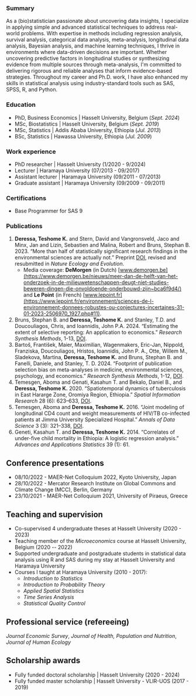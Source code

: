 ### Summary
As a (bio)statistician passionate about uncovering data insights, I specialize in applying simple and advanced statistical techniques to address real-world problems. With expertise in methods including regression analysis, survival analysis, categorical data analysis, meta-analysis, longitudinal data analysis, Bayesian analysis, and machine learning techniques, I thrive in environments where data-driven decisions are important. Whether uncovering predictive factors in longitudinal studies or synthesizing evidence from multiple sources through meta-analysis, I'm committed to delivering rigorous and reliable analyses that inform evidence-based strategies. Throughout my career and Ph.D. work, I have also enhanced my skills in statistical analysis using industry-standard tools such as SAS, SPSS, R, and Python.
### Education
- PhD, Business Economics | Hasselt University, Belgium (_Sept. 2024_)
- MSc, Biostatistics | Hasselt University, Belgium (_Sept. 2019_)
- MSc, Statistics | Addis Ababa University, Ethiopia (_Jul. 2013_)
- BSc, Statistics | Hawassa University, Ethiopia (_Jul. 2009_)

### Work experience
- PhD researcher | Hasselt University (1/2020 - 9/2024)
- Lecturer | Haramaya University (07/2013 - 09/2017)
- Assistant lecturer | Haramaya University (09/2011 - 07/2013)
- Graduate assistant | Haramaya University (09/2009 - 09/2011)

### Certifications
- Base Programmer for SAS 9

### Publications
1.  **Deressa, Teshome K.** and Stern, David and Vangronsveld, Jaco and Minx, Jan and Lizin, Sebastien and Malina, Robert and Bruns, Stephan B. 2023. “More than half of statistically significant research findings in the environmental sciences are actually not.” Preprint [DOI](https://doi.org/10.32942/X24G6Z), revised and resubmitted in _Nature Ecology and Evolution_.
      - Media coverage: **DeMorgen** (in Dutch) [www.demorgen.be](https://www.demorgen.be/nieuws/meer-dan-de-helft-van-het-onderzoek-in-de-milieuwetenschappen-deugt-niet-studies-beweren-dingen-die-onvoldoende-onderbouwd-zijn~bca6f9d4/) and **Le Point** (in French) [www.lepoint.fr](https://www.lepoint.fr/environnement/sciences-de-l-environnement-donnees-robustes-ou-conjectures-incertaines-31-01-2023-2506970_1927.php#11).
2. Bruns, Stephan B. and **Deressa, Teshome K.** and Stanley, T.D. and Doucouliagos, Chris, and Ioannidis, John P.A. 2024. “Estimating the extent of selective reporting: An application to economics.”  _Research Synthesis Methods_, 1-13, [DOI](https://doi:10.1002/jrsm.1711).
3.  Bartoš, František, Maier, Maximilian, Wagenmakers, Eric-Jan, Nippold, Franziska, Doucouliagos, Hristos, Ioannidis, John P. A., Otte, Willem M., Sladekova, Martina, **Deressa, Teshome K.** and Bruns, Stephan B. and Fanelli, Daniele, and Stanley, T. D. 2024. “Footprint of publication selection bias on meta-analyses in medicine, environmental sciences, psychology, and economics.” _Research Synthesis Methods_, 1-12, [DOI](https://doi.org/10.1002/jrsm.1703).
4.  Temesgen, Aboma and Genati, Kasahun T. and Bekalo, Daniel B., and **Deressa, Teshome K.** 2020. “Spatiotemporal dynamics of tuberculosis in East Hararge Zone, Oromiya Region, Ethiopia.” _Spatial Information Research_ 28 (6): 623–633, [DOI](https://doi.org/10.1007/s41324-020-00319-9).
5.  Temesgen, Aboma and **Deressa, Teshome K.** 2016. “Joint modeling of longitudinal CD4 count and weight measurements of HIV/TB co-infected patients at Jimma University Specialized Hospital.” _Annals of Data Science_ 3 (3): 321–338, [DOI](https://doi.org/10.1007/s40745-016-0085-9).
6.  Geneti, Kasahun T. and **Deressa, Teshome K.** 2014. “Correlates of under-five child mortality in Ethiopia: A logistic regression analysis.” _Advances and Applications Statistics_ 39 (1): 61.

## Conference presentations
- 08/10/2022 - MAER-Net Colloquium 2022, Kyoto University, Japan  
- 28/10/2022 -  Mercator Research Institute on Global Commons and Climate Change (MCC), Berlin, Germany
- 23/10/2021 - MAER-Net Colloquium 2021, University of Piraeus, Greece

## Teaching and supervision
- Co-supervised 4 undergraduate theses at Hasselt University (2020 - 2023)
- Teaching member of the _Microeconomics_ course at Hasselt University, Belgium (2020 -- 2022)
- Supported undergraduate and postgraduate students in statistical data analysis using R and SAS during my stay at Hasselt University and Haramaya University
- Courses I taught at Haramaya University (2010 - 2017):
   - _Introduction to Statistics_
   - _Introduction to Probability Theory_
   - _Applied Spatial Statistics_
   - _Time Series Analysis_
   - _Statistical Quality Control_
## Professional service (refereeing)
_Journal Economic Survey_, _Journal of Health, Population and Nutrition_, _Journal of Human Ecology_

## Scholarship awards
- Fully funded doctoral scholarship | Hasselt University (2020 - 2024)
- Fully funded master scholarship | Hasselt University - VLIR-UOS (2017 - 2019)
   
   
